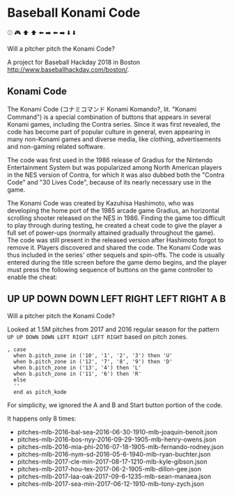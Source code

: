 # Baseball Konami Code

:baseball: :video_game: :arrow_up: :arrow_up: :arrow_left: :arrow_right: :arrow_left: :arrow_right: :arrow_down: :arrow_down:

Will a pitcher pitch the Konami Code?

A project for Baseball Hackday 2018 in Boston http://www.baseballhackday.com/boston/.

## Konami Code

The Konami Code (コナミコマンド Konami Komando?, lit. "Konami Command") is a special combination of buttons that appears in several Konami games, including the Contra series. Since it was first revealed, the code has become part of popular culture in general, even appearing in many non-Konami games and diverse media, like clothing, advertisements and non-gaming related software.

The code was first used in the 1986 release of Gradius for the Nintendo Entertainment System but was popularized among North American players in the NES version of Contra, for which it was also dubbed both the "Contra Code" and "30 Lives Code", because of its nearly necessary use in the game.

The Konami Code was created by Kazuhisa Hashimoto, who was developing the home port of the 1985 arcade game Gradius, an horizontal scrolling shooter released on the NES in 1986. Finding the game too difficult to play through during testing, he created a cheat code to give the player a full set of power-ups (normally attained gradually throughout the game). The code was still present in the released version after Hashimoto forgot to remove it. Players discovered and shared the code. The Konami Code was thus included in the series' other sequels and spin-offs.
The code is usually entered during the title screen before the game demo begins, and the player must press the following sequence of buttons on the game controller to enable the cheat:

## UP UP DOWN DOWN LEFT RIGHT LEFT RIGHT A B

Will a pitcher pitch the Konami Code?

Looked at 1.5M pitches from 2017 and 2016 regular season for the pattern `UP UP DOWN DOWN LEFT RIGHT LEFT RIGHT` based on pitch zones.

```
, case
  when b.pitch_zone in ('10', '1', '2', '3') then 'U'
  when b.pitch_zone in ('12', '7', '8', '9') then 'D'
  when b.pitch_zone in ('13', '4') then 'L'
  when b.pitch_zone in ('11', '6') then 'R'
  else
  ''
  end as pitch_kode
```


For simplicity, we ignored the A and B and Start button portion of the code.

It happens only 8 times:

* pitches-mlb-2016-bal-sea-2016-06-30-1910-mlb-joaquin-benoit.json
* pitches-mlb-2016-bos-nyy-2016-09-29-1905-mlb-henry-owens.json
* pitches-mlb-2016-mia-phi-2016-07-18-1905-mlb-fernando-rodney.json
* pitches-mlb-2016-nym-sd-2016-05-6-1940-mlb-ryan-buchter.json
* pitches-mlb-2017-cle-min-2017-08-17-1210-mlb-kyle-gibson.json
* pitches-mlb-2017-hou-tex-2017-06-2-1905-mlb-dillon-gee.json
* pitches-mlb-2017-laa-oak-2017-09-6-1235-mlb-sean-manaea.json
* pitches-mlb-2017-sea-min-2017-06-12-1910-mlb-tony-zych.json
